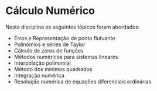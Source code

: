 # Cálculo Numérico

Nesta disciplina os seguintes tópicos foram abordados:

- Erros e Representação de ponto flutuante
- Polinômios e séries de Taylor
- Cálculo de zeros de funções
- Métodos numéricos para sistemas lineares
- Interpolação polinomial
- Método dos mínimos quadrados
- Integração numérica
- Resolução numérica de equações diferenciais ordinárias
